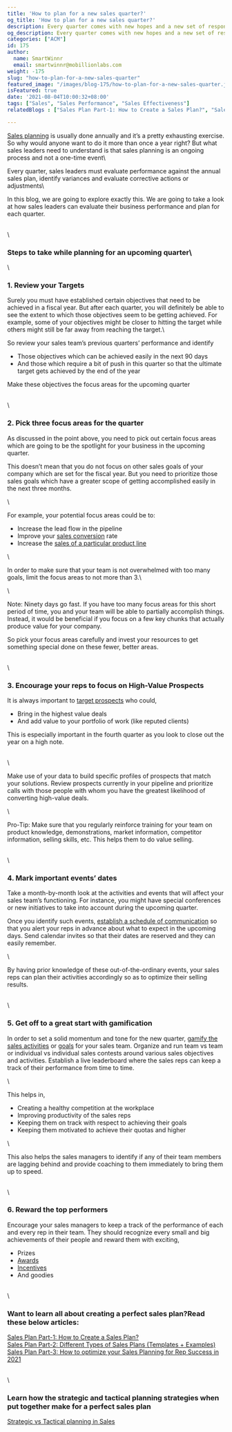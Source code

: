 ```yaml
---
title: 'How to plan for a new sales quarter?'
og_title: 'How to plan for a new sales quarter?'
description: Every quarter comes with new hopes and a new set of responsibilities. Learn how to plan and be prepared prior to the beginning of a new quarter in order to ensure that you successfully achieve your quarterly sales targets.
og_description: Every quarter comes with new hopes and a new set of responsibilities. Learn how to plan and be prepared prior to the beginning of a new quarter in order to ensure that you successfully achieve your quarterly sales targets.
categories: ["ACM"]
id: 175
author:
  name: SmartWinnr
  email: smartwinnr@mobillionlabs.com
weight: -175
slug: "how-to-plan-for-a-new-sales-quarter"
featured_image: "/images/blog-175/how-to-plan-for-a-new-sales-quarter.jpg"
isFeatured: true
date: '2021-08-04T10:00:32+08:00'
tags: ["Sales", "Sales Performance", "Sales Effectiveness"]
relatedBlogs : ["Sales Plan Part-1: How to Create a Sales Plan?", "Sales Plan Part-2: Different Types of Sales Plans (Templates + Examples)", "Sales Plan Part-3: How to optimize your Sales Planning for Rep Success in 2021", "Strategic vs Tactical planning in Sales"]

---
```


[Sales planning](https://www.smartwinnr.com/post/sales-plan-part-1-how-to-create-a-sales-plan/) is usually done annually and it’s a pretty exhausting exercise. So why would anyone want to do it more than once a year right? But what sales leaders need to understand is that sales planning is an ongoing process and not a one-time event\

Every quarter, sales leaders must evaluate performance against the annual sales plan, identify variances and evaluate corrective actions or adjustments\

In this blog, we are going to explore exactly this. We are going to take a look at how sales leaders can evaluate their business performance and plan for each quarter.

\
\

### **Steps to take while planning for an upcoming quarter**\
\

### **1. Review your Targets**

Surely you must have established certain objectives that need to be achieved in a fiscal year. But after each quarter, you will definitely be able to see the extent to which those objectives seem to be getting achieved. For example, some of your objectives might be closer to hitting the target while others might still be far away from reaching the target.\

<div class="ml_special_div_blog ml-margin-bottom10">
  <div class="ml_special_div_blog_content ml-margin-top10 ml-margin-bottom10">
    <p>So review your sales team’s previous quarters’ performance and identify</p>
    <ul>
      <li>Those objectives which can be achieved easily in the next 90 days</li>
      <li>And those which require a bit of push in this quarter so that the ultimate target gets achieved by the end of the year</li>
    </ul>
    <p>Make these objectives the focus areas for the upcoming quarter</p>
  </div>
</div>

\
\

### **2. Pick three focus areas for the quarter**

<div class="ml_special_div_blog ml-margin-bottom10">
  <div class="ml_special_div_blog_content ml-margin-top10 ml-margin-bottom10">
    <p>As discussed in the point above, you need to pick out certain focus areas which are going to be the spotlight for your business in the upcoming quarter. </p>
    <p>This doesn’t mean that you do not focus on other sales goals of your company which are set for the fiscal year. But you need to prioritize those sales goals which have a greater scope of getting accomplished easily in the next three months. </p>
  </div>
</div>

\

For example, your potential focus areas could be to:

* Increase the lead flow in the pipeline
* Improve your [sales conversion](https://www.smartwinnr.com/post/puppy-dog-close-technique-let-your-customers-experience-your-brand-personally/) rate
* Increase the [sales of a particular product line](https://www.smartwinnr.com/post/re-imagined-product-launch/)

\

In order to make sure that your team is not overwhelmed with too many goals, limit the focus areas to not more than 3.\

\

<div class="ml_pro_tip ml-margin-bottom20">
  <span class="ml_text_bold">Note:</span> Ninety days go fast. If you have too many focus areas for this short period of time, you and your team will be able to partially accomplish things. Instead, it would be beneficial if you focus on a few key chunks that actually produce value for your company.

  So pick your focus areas carefully and invest your resources to get something special done on these fewer, better areas.

</div>

\
\

### **3. Encourage your reps to focus on High-Value Prospects**

<div class="ml_special_div_blog ml-margin-bottom10">
  <div class="ml_special_div_blog_content ml-margin-top10 ml-margin-bottom10">
     <p>It is always important to <a href="https://www.smartwinnr.com/post/how-to-overcome-prospects-resistance/">target prospects</a> who could,</p>
    <ul>
      <li>Bring in the highest value deals</li>
      <li>And add value to your portfolio of work (like reputed clients)</li>
    </ul>
    <p>This is especially important in the fourth quarter as you look to close out the year on a high note.</p>
  </div>
</div>

\
\

Make use of your data to build specific profiles of prospects that match your solutions. Review prospects currently in your pipeline and prioritize calls with those people with whom you have the greatest likelihood of converting high-value deals.

\

<div class="ml_pro_tip ml-margin-bottom20">
  <span class="ml_text_bold">Pro-Tip:</span> Make sure that you regularly reinforce training for your team on product knowledge, demonstrations, market information, competitor information, selling skills, etc. This helps them to do value selling.
</div>

\
\

### **4. Mark important events’ dates**

<div class="ml_special_div_blog ml-margin-bottom10">
  <div class="ml_special_div_blog_content ml-margin-top10 ml-margin-bottom10">
     <p>Take a month-by-month look at the activities and events that will affect your sales team’s functioning. For instance, you might have special conferences or new initiatives to take into account during the upcoming quarter. </p>
    <p>Once you identify such events, <a href="https://www.smartwinnr.com/post/scaling-communication-across-sales-teams-in-the-virtual-world/">establish a schedule of communication</a> so that you alert your reps in advance about what to expect in the upcoming days. Send calendar invites so that their dates are reserved and they can easily remember.</p>
  </div>
</div>

\

By having prior knowledge of these out-of-the-ordinary events, your sales reps can plan their activities accordingly so as to optimize their selling results.

\
\

### **5. Get off to a great start with gamification**

<div class="ml_special_div_blog ml-margin-bottom10">
  <div class="ml_special_div_blog_content ml-margin-top10 ml-margin-bottom10">
     <p>In order to set a solid momentum and tone for the new quarter, <a href="https://www.smartwinnr.com/post/what-is-sales-gamification/">gamify the sales activities</a> or <a href="https://www.smartwinnr.com/post/kpi-gamification-how-to-select-kpis/">goals</a> for your sales team. Organize and run team vs team or individual vs individual sales contests around various sales objectives and activities. Establish a live leaderboard where the sales reps can keep a track of their performance from time to time.</p>
  </div>
</div>

\

This helps in,

* Creating a healthy competition at the workplace
* Improving productivity of the sales reps
* Keeping them on track with respect to achieving their goals
* Keeping them motivated to achieve their quotas and higher

\

This also helps the sales managers to identify if any of their team members are lagging behind and provide coaching to them immediately to bring them up to speed.

\
\

### **6. Reward the top performers**

Encourage your sales managers to keep a track of the performance of each and every rep in their team. They should recognize every small and big achievements of their people and reward them with exciting, 

* Prizes
* [Awards](https://www.smartwinnr.com/post/creative-employee-recognition-award-names/)
* [Incentives](https://www.smartwinnr.com/post/sales-incentive-ideas-to-keep-your-sales-team-motivated/)
* And goodies 

\
\

### Want to learn all about creating a perfect sales plan?Read these below articles:

[Sales Plan Part-1: How to Create a Sales Plan?](https://smartwinnr.com/post/sales-plan-part-1-how-to-create-a-sales-plan/)\
[Sales Plan Part-2: Different Types of Sales Plans (Templates + Examples)](https://smartwinnr.com/post/sales-plan-part-2-different-types-of-sales-plans/)\
[Sales Plan Part-3: How to optimize your Sales Planning for Rep Success in 2021](https://smartwinnr.com/post/sales-plan-part-3-how-to-optimize-your-sales-planning-for-rep-success-in-2021/)

\
\

### Learn how the strategic and tactical planning strategies when put together make for a perfect sales plan

[Strategic vs Tactical planning in Sales](https://smartwinnr.com/post/strategic-versus-tactical-planning-in-sales/)